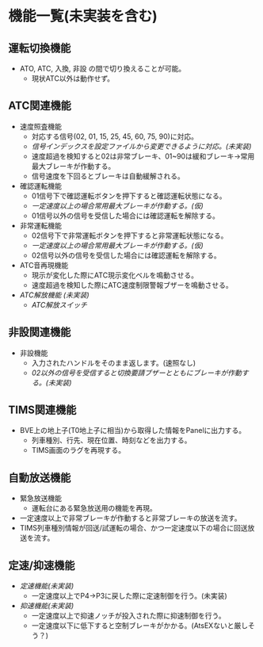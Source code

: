 # 機能一覧(未実装を含む)

## 運転切換機能
* ATO, ATC, 入換, 非設 の間で切り換えることが可能。
	* 現状ATC以外は動作せず。

## ATC関連機能
* 速度照査機能
	* 対応する信号(02, 01, 15, 25, 45, 60, 75, 90)に対応。
	* *信号インデックスを設定ファイルから変更できるように対応。(未実装)*
	* 速度超過を検知すると02は非常ブレーキ、01~90は緩和ブレーキ→常用最大ブレーキが作動する。
	* 信号速度を下回るとブレーキは自動緩解される。
* 確認運転機能
	* 01信号下で確認運転ボタンを押下すると確認運転状態になる。
	* *一定速度以上の場合常用最大ブレーキが作動する。(仮)*
	* 01信号以外の信号を受信した場合には確認運転を解除する。
* 非常運転機能
	* 02信号下で非常運転ボタンを押下すると非常運転状態になる。
	* *一定速度以上の場合常用最大ブレーキが作動する。(仮)*
	* 02信号以外の信号を受信した場合には確認運転を解除する。
* ATC音再現機能
	* 現示が変化した際にATC現示変化ベルを鳴動させる。
	* 速度超過を検知した際にATC速度制限警報ブザーを鳴動させる。
* *ATC解放機能 (未実装)*
	* *ATC解放スイッチ*

## 非設関連機能
* 非設機能
	* 入力されたハンドルをそのまま返します。(速照なし)
	* *02以外の信号を受信すると切換要請ブザーとともにブレーキが作動する。(未実装)*

## TIMS関連機能
* BVE上の地上子(T0地上子に相当)から取得した情報をPanelに出力する。
	* 列車種別、行先、現在位置、時刻などを出力する。
	* TIMS画面のラグを再現する。

## 自動放送機能
* 緊急放送機能
	* 運転台にある緊急放送用の機能を再現。
* 一定速度以上で非常ブレーキが作動すると非常ブレーキの放送を流す。
* TIMS列車種別情報が回送/試運転の場合、かつ一定速度以下の場合に回送放送を流す。

## 定速/抑速機能
* *定速機能(未実装)*
	* 一定速度以上でP4→P3に戻した際に定速制御を行う。(未実装)
* *抑速機能(未実装)*
	* 一定速度以上で抑速ノッチが投入された際に抑速制御を行う。
	* 一定速度以下に低下すると空制ブレーキがかかる。(AtsEXないと厳しそう？)